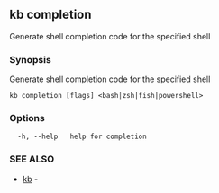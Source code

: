 ## kb completion

Generate shell completion code for the specified shell

### Synopsis

Generate shell completion code for the specified shell

```
kb completion [flags] <bash|zsh|fish|powershell>
```

### Options

```
  -h, --help   help for completion
```

### SEE ALSO

* [kb](kb.md)	 - 

